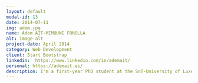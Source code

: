 ```yaml
---
layout: default
modal-id: 13
date: 2014-07-11
img: adem.jpg
name: Adem AIT-MIMOUNE FONOLLA
alt: image-alt
project-date: April 2014
category: Web Development
client: Start Bootstrap
linkedin:  https://www.linkedin.com/in/ademait/
personal: https://ademait.es/ 
description: I'm a first-year PhD student at the SnT-University of Luxembourg. Before, I have been a research assistant for three years at the Universitat Oberta de Catalunya (UOC), where I have been working on software engineering topics such as empirical analysis,  modelling, mining software repositories or data analysis. I completed my studies in Barcelona, Spain (MSc in Data Science & BSc in Computer Science)
---
```

